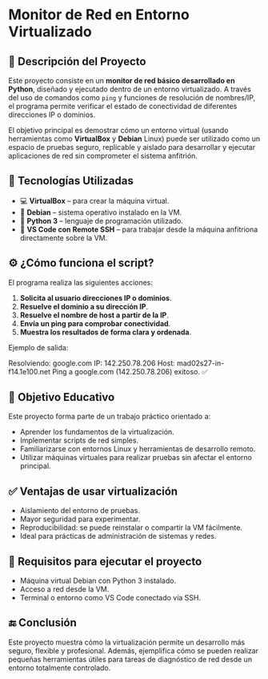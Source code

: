 # Monitor de Red en Entorno Virtualizado


## 📌 Descripción del Proyecto


Este proyecto consiste en un **monitor de red básico desarrollado en Python**, diseñado y ejecutado dentro de un entorno virtualizado. A través del uso de comandos como `ping` y funciones de resolución de nombres/IP, el programa permite verificar el estado de conectividad de diferentes direcciones IP o dominios.


El objetivo principal es demostrar cómo un entorno virtual (usando herramientas como **VirtualBox** y **Debian** Linux) puede ser utilizado como un espacio de pruebas seguro, replicable y aislado para desarrollar y ejecutar aplicaciones de red sin comprometer el sistema anfitrión.


## 🧪 Tecnologías Utilizadas


- 💻 **VirtualBox** – para crear la máquina virtual.
- 🐧 **Debian** – sistema operativo instalado en la VM.
- 🐍 **Python 3** – lenguaje de programación utilizado.
- 🧠 **VS Code con Remote SSH** – para trabajar desde la máquina anfitriona directamente sobre la VM.


## ⚙️ ¿Cómo funciona el script?


El programa realiza las siguientes acciones:


1. **Solicita al usuario direcciones IP o dominios**.
2. **Resuelve el dominio a su dirección IP**.
3. **Resuelve el nombre de host a partir de la IP**.
4. **Envía un ping para comprobar conectividad**.
5. **Muestra los resultados de forma clara y ordenada**.


Ejemplo de salida:


Resolviendo: google.com
IP: 142.250.78.206
Host: mad02s27-in-f14.1e100.net
Ping a google.com (142.250.78.206) exitoso. ✅


## 🧭 Objetivo Educativo


Este proyecto forma parte de un trabajo práctico orientado a:


- Aprender los fundamentos de la virtualización.
- Implementar scripts de red simples.
- Familiarizarse con entornos Linux y herramientas de desarrollo remoto.
- Utilizar máquinas virtuales para realizar pruebas sin afectar el entorno principal.


## ✅ Ventajas de usar virtualización


- Aislamiento del entorno de pruebas.
- Mayor seguridad para experimentar.
- Reproducibilidad: se puede reinstalar o compartir la VM fácilmente.
- Ideal para prácticas de administración de sistemas y redes.


## 🚀 Requisitos para ejecutar el proyecto


- Máquina virtual Debian con Python 3 instalado.
- Acceso a red desde la VM.
- Terminal o entorno como VS Code conectado vía SSH.


## 🔚 Conclusión


Este proyecto muestra cómo la virtualización permite un desarrollo más seguro, flexible y profesional. Además, ejemplifica cómo se pueden realizar pequeñas herramientas útiles para tareas de diagnóstico de red desde un entorno totalmente controlado.
